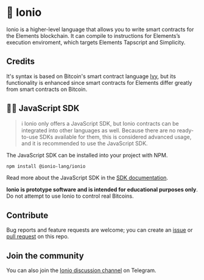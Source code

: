 
# 🌊 Ionio

Ionio is a higher-level language that allows you to write smart contracts for the Elements blockchain. It can compile to instructions for Elements’s execution enviroment, which targets Elements Tapscript and Simplicity.


## Credits 
It's syntax is based on Bitcoin's smart contract language [Ivy](https://ivylang.org/bitcoin), but its functionality is enhanced since smart contracts for Elements differ greatly from smart contracts on Bitcoin.


## 👷‍♀️ JavaScript SDK

>ℹ️ Ionio only offers a JavaScript SDK, but Ionio contracts can be integrated into other languages as well. Because there are no ready-to-use SDKs available for them, this is considered advanced usage, and it is recommended to use the JavaScript SDK.


The JavaScript SDK can be installed into your project with NPM.

```bash
npm install @ionio-lang/ionio
```

Read more about the JavaScript SDK in the [SDK documentation](/docs/sdk/instantiation).


**Ionio is prototype software and is intended for educational purposes only**. Do not attempt to use Ionio to control real Bitcoins.


## Contribute

Bug reports and feature requests are welcome; you can create an [issue](https://github.com/ionio-lang/ionio/issues) or [pull request](https://github.com/ionio-lang/ionio/pulls) on this repo.

## Join the community

You can also join the [Ionio discussion channel](https://t.me/ionio_lang) on Telegram.
